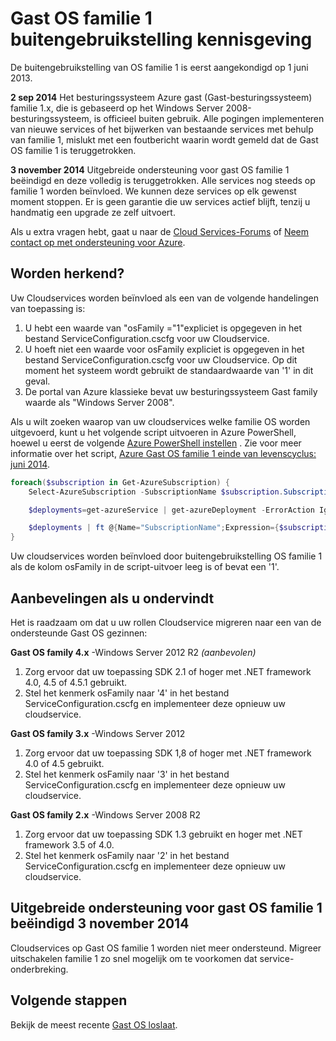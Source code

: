 <properties
   pageTitle="Zoals u ziet, Gast OS familie 1 buitengebruikstelling | Microsoft Azure"
   description="Vindt u informatie over wanneer de buitengebruikstelling Azure Gast OS familie 1 is er gebeurd en hoe u bepaalt als u ondervindt"
   services="cloud-services"
   documentationCenter="na"
   authors="raiye"
   manager="timlt"
   editor=""/>

<tags
   ms.service="cloud-services"
   ms.devlang="na"
   ms.topic="article"
   ms.tgt_pltfrm="na"
   ms.workload="tbd"
   ms.date="10/24/2016"
   ms.author="raiye"/>



# <a name="guest-os-family-1-retirement-notice"></a>Gast OS familie 1 buitengebruikstelling kennisgeving

De buitengebruikstelling van OS familie 1 is eerst aangekondigd op 1 juni 2013.

**2 sep 2014** Het besturingssysteem Azure gast (Gast-besturingssysteem) familie 1.x, die is gebaseerd op het Windows Server 2008-besturingssysteem, is officieel buiten gebruik. Alle pogingen implementeren van nieuwe services of het bijwerken van bestaande services met behulp van familie 1, mislukt met een foutbericht waarin wordt gemeld dat de Gast OS familie 1 is teruggetrokken.

**3 november 2014** Uitgebreide ondersteuning voor gast OS familie 1 beëindigd en deze volledig is teruggetrokken. Alle services nog steeds op familie 1 worden beïnvloed. We kunnen deze services op elk gewenst moment stoppen. Er is geen garantie die uw services actief blijft, tenzij u handmatig een upgrade ze zelf uitvoert.

Als u extra vragen hebt, gaat u naar de [Cloud Services-Forums](http://social.msdn.microsoft.com/Forums/home?forum=windowsazuredevelopment&filter=alltypes&sort=lastpostdesc) of [Neem contact op met ondersteuning voor Azure](https://azure.microsoft.com/support/options/).




## <a name="are-you-affected"></a>Worden herkend?

Uw Cloudservices worden beïnvloed als een van de volgende handelingen van toepassing is:

1. U hebt een waarde van "osFamily ="1"expliciet is opgegeven in het bestand ServiceConfiguration.cscfg voor uw Cloudservice.
2. U hoeft niet een waarde voor osFamily expliciet is opgegeven in het bestand ServiceConfiguration.cscfg voor uw Cloudservice. Op dit moment het systeem wordt gebruikt de standaardwaarde van '1' in dit geval.
3. De portal van Azure klassieke bevat uw besturingssysteem Gast family waarde als "Windows Server 2008".

Als u wilt zoeken waarop van uw cloudservices welke familie OS worden uitgevoerd, kunt u het volgende script uitvoeren in Azure PowerShell, hoewel u eerst de volgende [Azure PowerShell instellen](../powershell-install-configure.md) . Zie voor meer informatie over het script, [Azure Gast OS familie 1 einde van levenscyclus: juni 2014](http://blogs.msdn.com/b/ryberry/archive/2014/04/02/azure-guest-os-family-1-end-of-life-june-2014.aspx). 

```Powershell
foreach($subscription in Get-AzureSubscription) {
    Select-AzureSubscription -SubscriptionName $subscription.SubscriptionName

    $deployments=get-azureService | get-azureDeployment -ErrorAction Ignore | where {$_.SdkVersion -NE ""}

    $deployments | ft @{Name="SubscriptionName";Expression={$subscription.SubscriptionName}}, ServiceName, SdkVersion, Slot, @{Name="osFamily";Expression={(select-xml -content $_.configuration -xpath "/ns:ServiceConfiguration/@osFamily" -namespace $namespace).node.value }}, osVersion, Status, URL
}
```

Uw cloudservices worden beïnvloed door buitengebruikstelling OS familie 1 als de kolom osFamily in de script-uitvoer leeg is of bevat een '1'.

## <a name="recommendations-if-you-are-affected"></a>Aanbevelingen als u ondervindt

Het is raadzaam om dat u uw rollen Cloudservice migreren naar een van de ondersteunde Gast OS gezinnen:

**Gast OS family 4.x** -Windows Server 2012 R2 *(aanbevolen)*

1. Zorg ervoor dat uw toepassing SDK 2.1 of hoger met .NET framework 4.0, 4.5 of 4.5.1 gebruikt.
2. Stel het kenmerk osFamily naar '4' in het bestand ServiceConfiguration.cscfg en implementeer deze opnieuw uw cloudservice.


**Gast OS family 3.x** -Windows Server 2012

1. Zorg ervoor dat uw toepassing SDK 1,8 of hoger met .NET framework 4.0 of 4.5 gebruikt.
2. Stel het kenmerk osFamily naar '3' in het bestand ServiceConfiguration.cscfg en implementeer deze opnieuw uw cloudservice.


**Gast OS family 2.x** -Windows Server 2008 R2

1. Zorg ervoor dat uw toepassing SDK 1.3 gebruikt en hoger met .NET framework 3.5 of 4.0.
2. Stel het kenmerk osFamily naar '2' in het bestand ServiceConfiguration.cscfg en implementeer deze opnieuw uw cloudservice.


## <a name="extended-support-for-guest-os-family-1-ended-nov-3-2014"></a>Uitgebreide ondersteuning voor gast OS familie 1 beëindigd 3 november 2014
Cloudservices op Gast OS familie 1 worden niet meer ondersteund. Migreer uitschakelen familie 1 zo snel mogelijk om te voorkomen dat service-onderbreking.  

## <a name="next-steps"></a>Volgende stappen
Bekijk de meest recente [Gast OS loslaat](cloud-services-guestos-update-matrix.md).
